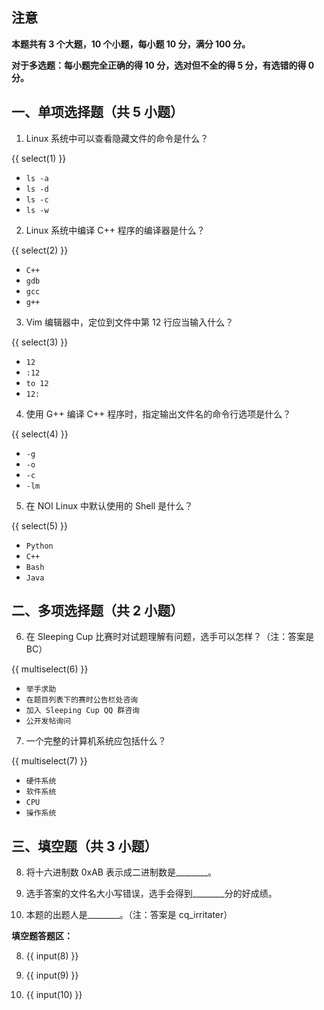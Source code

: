 ## 注意

**本题共有 $\bm 3$ 个大题，$\bm{10}$ 个小题，每小题 $\bm{10}$ 分，满分 $\bm{100}$ 分。**

**对于多选题：每小题完全正确的得 $\bm{10}$ 分，选对但不全的得 $\bm  5$ 分，有选错的得 $\bm 0$ 分。**

## 一、单项选择题（共 $5$ 小题）

1. Linux 系统中可以查看隐藏文件的命令是什么？

{{ select(1) }}

- `ls -a`
- `ls -d`
- `ls -c`
- `ls -w`

2. Linux 系统中编译 C++ 程序的编译器是什么？

{{ select(2) }}

- `C++`
- `gdb`
- `gcc`
- `g++`

3. Vim 编辑器中，定位到文件中第 $12$ 行应当输入什么？

{{ select(3) }}

- `12`
- `:12`
- `to 12`
- `12:`

4. 使用 G++ 编译 C++ 程序时，指定输出文件名的命令行选项是什么？

{{ select(4) }}

- `-g`
- `-o`
- `-c`
- `-lm`

5. 在 NOI Linux 中默认使用的 Shell 是什么？

{{ select(5) }}

- `Python`
- `C++`
- `Bash`
- `Java`

## 二、多项选择题（共 $2$ 小题）

6. 在 Sleeping Cup 比赛时对试题理解有问题，选手可以怎样？（注：答案是 BC）

{{ multiselect(6) }}

- `举手求助`
- `在题目列表下的赛时公告栏处咨询`
- `加入 Sleeping Cup QQ 群咨询`
- `公开发帖询问`

7. 一个完整的计算机系统应包括什么？

{{ multiselect(7) }}

- `硬件系统`
- `软件系统`
- `CPU`
- `操作系统`


## 三、填空题（共 $3$ 小题）

8. 将十六进制数 0xAB 表示成二进制数是________。

9. 选手答案的文件名大小写错误，选手会得到________分的好成绩。

10. 本题的出题人是________。（注：答案是 cq_irritater）

**填空题答题区：**

8. {{ input(8) }}

9. {{ input(9) }}
  
10. {{ input(10) }}
